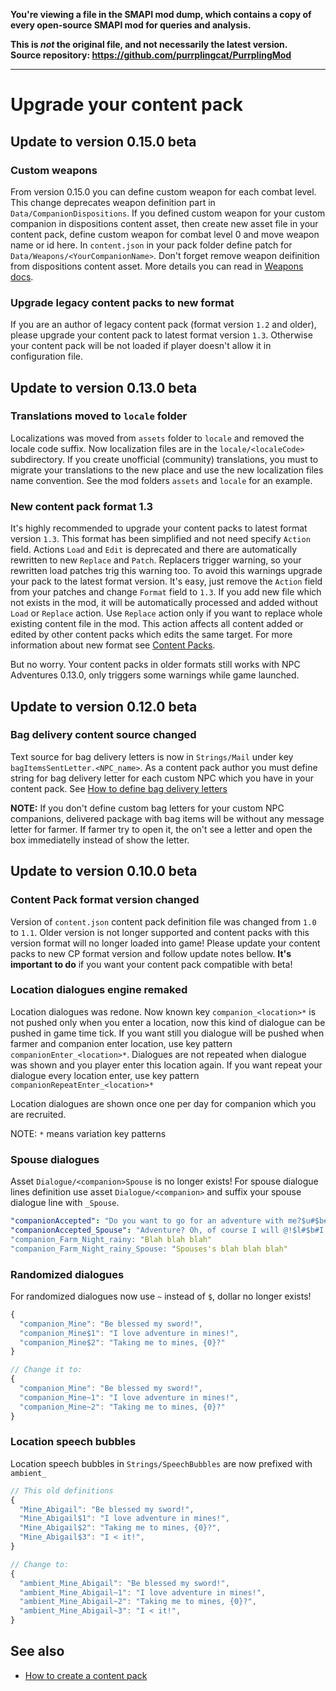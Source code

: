 **You're viewing a file in the SMAPI mod dump, which contains a copy of every open-source SMAPI mod
for queries and analysis.**

**This is _not_ the original file, and not necessarily the latest version.**  
**Source repository: https://github.com/purrplingcat/PurrplingMod**

----

# Upgrade your content pack

## Update to version 0.15.0 beta

### Custom weapons

From version 0.15.0 you can define custom weapon for each combat level. This change deprecates weapon definition part in `Data/CompanionDispositions`. If you defined custom weapon for your custom companion in dispositions content asset, then create new asset file in your content pack, define custom weapon for combat level 0 and move weapon name or id here. In `content.json` in your pack folder define patch for `Data/Weapons/<YourCompanionName>`. Don't forget remove weapon deifinition from dispositions content asset. More details you can read in [Weapons docs](weapons.md).

### Upgrade legacy content packs to new format

If you are an author of legacy content pack (format version `1.2` and older), please upgrade your content pack to latest format version `1.3`. Otherwise your content pack will be not loaded if player doesn't allow it in configuration file. 

## Update to version 0.13.0 beta

### Translations moved to `locale` folder

Localizations was moved from `assets` folder to `locale` and removed the locale code suffix. Now localization files are in the `locale/<localeCode>` subdirectory. If you create unofficial (community) translations, you must to migrate your translations to the new place and use the new localization files name convention. See the mod folders `assets` and `locale` for an example.

### New content pack format 1.3

It's highly recommended to upgrade your content packs to latest format version `1.3`. This format has been simplified and not need specify `Action` field. Actions `Load` and `Edit` is deprecated and there are automatically rewritten to new `Replace` and `Patch`. Replacers trigger warning, so your rewritten load patches trig this warning too. To avoid this warnings upgrade your pack to the latest format version. It's easy, just remove the `Action` field from your patches and change `Format` field to `1.3`. If you add new file which not exists in the mod, it will be automatically processed and added without `Load` or `Replace` action. Use `Replace` action only if you want to replace whole existing content file in the mod. This action affects all content added or edited by other content packs which edits the same target. For more information about new format see [Content Packs](content-packs.md).

But no worry. Your content packs in older formats still works with NPC Adventures 0.13.0, only triggers some warnings while game launched.

## Update to version 0.12.0 beta

### Bag delivery content source changed

Text source for bag delivery letters is now in `Strings/Mail` under key `bagItemsSentLetter.<NPC_name>`. As a content pack author you must define string for bag delivery letter for each custom NPC which you have in your content pack. See [How to define bag delivery letters](bag-letters.md)

**NOTE:** If you don't define custom bag letters for your custom NPC companions, delivered package with bag items will be without any message letter for farmer. If farmer try to open it, the on't see a letter and open the box immediatelly instead of show the letter.

## Update to version 0.10.0 beta

### Content Pack format version changed

Version of `content.json` content pack definition file was changed from `1.0` to `1.1`. Older version is not longer supported and content packs with this version format will no longer loaded into game! Please update your content packs to new CP format version and follow update notes bellow. **It's important to do** if you want your content pack compatible with beta!

### Location dialogues engine remaked

Location dialogues was redone. Now known key `companion_<location>*` is not pushed only when you enter a location, now this kind of dialogue can be pushed in game time tick. If you want still you dialogue will be pushed when farmer and companion enter location, use key pattern `companionEnter_<location>*`. Dialogues are not repeated when dialogue was shown and you player enter this location again. If you want repeat your dialogue every location enter, use key pattern `companionRepeatEnter_<location>*`

Location dialogues are shown once one per day for companion which you are recruited.

NOTE: `*` means variation key patterns

### Spouse dialogues

Asset `Dialogue/<companion>Spouse` is no longer exists! For spouse dialogue lines definition use asset `Dialogue/<companion>` and suffix your spouse dialogue line with `_Spouse`.

```yaml
"companionAccepted": "Do you want to go for an adventure with me?$u#$b# Well @, what are you waiting for? Let's go!$h", # normal line
"companionAccepted_Spouse": "Adventure? Oh, of course I will @!$l#$b#I hope we can delve into the mines today.$h", # spouse line
"companion_Farm_Night_rainy: "Blah blah blah"
"companion_Farm_Night_rainy_Spouse: "Spouses's blah blah blah"
```

### Randomized dialogues

For randomized dialogues now use `~` instead of `$`, dollar no longer exists!

```js
{
  "companion_Mine": "Be blessed my sword!",
  "companion_Mine$1": "I love adventure in mines!",
  "companion_Mine$2": "Taking me to mines, {0}?"
}

// Change it to:
{
  "companion_Mine": "Be blessed my sword!",
  "companion_Mine~1": "I love adventure in mines!",
  "companion_Mine~2": "Taking me to mines, {0}?"
}
```

### Location speech bubbles

Location speech bubbles in `Strings/SpeechBubbles` are now prefixed with `ambient_`

```js
// This old definitions
{
  "Mine_Abigail": "Be blessed my sword!",
  "Mine_Abigail$1": "I love adventure in mines!",
  "Mine_Abigail$2": "Taking me to mines, {0}?",
  "Mine_Abigail$3": "I < it!",
}

// Change to:
{
  "ambient_Mine_Abigail": "Be blessed my sword!",
  "ambient_Mine_Abigail~1": "I love adventure in mines!",
  "ambient_Mine_Abigail~2": "Taking me to mines, {0}?",
  "ambient_Mine_Abigail~3": "I < it!",
}
```

## See also

- [How to create a content pack](modding/content-packs.md)

